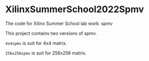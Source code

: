 # XilinxSummerSchool2022Spmv
The code for Xilinx Summer School lab work: spmv

This project contains two versions of spmv.

`4x4spmv` is suit for 4x4 matrix.

`256x256spmv` is suit for 256x256 matrix.

